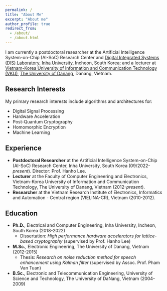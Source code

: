 ```yaml
---
permalink: /
title: "About Me"
excerpt: "About me"
author_profile: true
redirect_from:
  - /about/
  - /about.html
---
```

I am currently a postdoctoral researcher at the Artificial Intelligence System-on-Chip (AI-SoC) Research Center and [Digital Integrated Systems (DIS) Laboratory](https://sites.google.com/view/inhasoc), [Inha University](https://eng.inha.ac.kr/eng/index.do), Incheon, South Korea; and a lecturer at [Vietnam-Korea University of Information and Communication Technology (VKU)](https://vku.udn.vn/), [The University of Danang](https://www.udn.vn/english), Danang, Vietnam.

<!--
I received the B.S. degree in Electronic and Telecommunication Engineering from the University of Science and Technology - The University of Danang, in 2009, the M.S. degree in Electronic Engineering from The University of Danang, Vietnam, in 2015, and the Ph.D. degree in Information and Communication Engineering from Inha University, Korea, in 2022.

My primary research interests include algorithms and architectures for post-quantum cryptography and homomorphic encryption, including cryptographic hardware design, hardware accelerators, and FPGAs. Moreover, I am interesting in the implementation of machine learning algorithms on edge devices and embedded systems.
-->
## Research Interests

My primary research interests include algorithms and architectures for:

* Digital Signal Processing
* Hardware Acceleration
* Post-Quantum Cryptography
* Homomorphic Encryption 
* Machine Learning

## Experience

* <b>Postdoctoral Researcher</b> at the Artificial Intelligence System-on-Chip (AI-SoC) Research Center, Inha University, South Korea (09/2022-*present*). Director: Prof. Hanho Lee.
* <b>Lecturer</b> at the Faculty of Computer Engineering and Electronics, Vietnam-Korea University of Information and Communication Technology, The University of Danang, Vietnam (2012-*present*).
* <b>Researcher</b> at the Vietnam Research Institute of Electronics, Informatics and Automation - Central region (VIELINA-CR), Vietnam (2010-2012).
  

## Education

* <b>Ph.D.</b>, Electrical and Computer Engineering, Inha University, Incheon, South Korea (2018-2022)
  * Dissertation: *High performance hardware accelerators for lattice-based cryptography* (supervised by Prof. Hanho Lee)
* <b>M.Sc.</b>, Electronic Engineering, The University of Danang, Vietnam (2012-2015)
  * Thesis: *Research on noise reduction method for speech enhancement using Kalman filter* (supervised by Assoc. Prof. Pham Van Tuan)
* <b>B.Sc.</b>, Electronic and Telecommunication Engineering, University of Science and Technology, The University of DaNang, Vietnam (2004-2009)
<!--  * Final Project: *Designing automatic robot to participate in Vietnam robot contest* (supervised by Dr. Ngo Van Sy)
<!--* Senior Project: "<it>A GPS-based Tracking and Accident Reporting System</it>" supervised by Prof. Ibrahim Tekin and Assoc.Prof. Ayhan Bozkurt-->

<!--
## Research Interests
Information and Communication Engineering
* Lattice-Based Cryptography
* Homomorphic Encryption
* Post-Quantum Cryptography
* Cryptographic Hardware Design
* Hardware Accelerators, FPGAs
-->